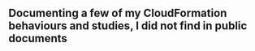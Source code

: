 ## Documenting a few of my CloudFormation behaviours and studies, I did not find in public documents
